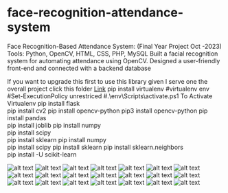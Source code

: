 # face-recognition-attendance-system  
Face Recognition-Based Attendance System: (Final Year Project Oct -2023)
Tools: Python, OpenCV, HTML, CSS, PHP, MySQL 
Built a facial recognition system for automating attendance using OpenCV. 
Designed a user-friendly front-end and connected with a backend database

If you want to upgrade this first to use this library given
I serve one the overall project click this folder [Link](https://github.com/Amanchoudhary192002/Face-Recognition-Based-Attendance-System/tree/main/Document/document%20Image)
pip install virtualenv 
#virtualenv env 
#Set-ExecutionPolicy unrestriced
#.\env\Scripts\activate.ps1   To Activate  Virtualenv 
pip install flask    
pip install cv2
pip install opencv-python
pip3 install opencv-python
pip install pandas   
pip install joblib 
pip install numpy    
pip install scipy   
pip install sklearn
pip install numpy  
pip install scipy
pip install sklearn
pip install sklearn.neighbors   
pip install -U scikit-learn


![alt text](Attendance_page.jpg)
![alt text](<Document/document Image/Admin Login Page.jpg>) ![alt text](<Document/document Image/Aman_101.jpg>) ![alt text](<Document/document Image/atten time.jpg>) ![alt text](<Document/document Image/Attendance_page.jpg>) ![alt text](<Document/document Image/data.jpg>) ![alt text](<Document/document Image/Screenshot 2022-11-24 232118.jpg>) ![alt text](<Document/document Image/Screenshot 2022-11-24 232200.jpg>) ![alt text](<Document/document Image/Screenshot 2022-11-24 232239.jpg>) ![alt text](<Document/document Image/Screenshot 2022-11-24 232313.jpg>) ![alt text](<Document/document Image/Screenshot 2022-11-24 232341.jpg>) ![alt text](<Document/document Image/Screenshot 2022-11-24 232412.jpg>) ![alt text](<Document/document Image/Screenshot 2022-11-24 232445.jpg>) ![alt text](<Document/document Image/Screenshot 2022-11-24 232518.jpg>) ![alt text](<Document/document Image/Screenshot 2022-11-25 181539.jpg>) ![alt text](<Document/document Image/Screenshot 2022-11-25 182340.jpg>) ![alt text](<Document/document Image/Screenshot 2022-11-25 182636.jpg>) ![alt text](<Document/document Image/Screenshot 2022-11-25 184136.jpg>) ![alt text](<Document/document Image/Screenshot 2022-11-25 184614.jpg>) ![alt text](<Document/document Image/Screenshot 2022-11-28 200150.jpg>) ![alt text](<Document/document Image/user Login.jpg>)
